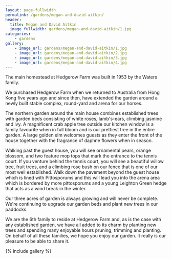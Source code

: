 ```yaml
---
layout: page-fullwidth
permalink: /gardens/megan-and-david-aitkin/
header:
  title: Megan and David Aitkin
  image_fullwidth: gardens/megan-and-david-aitkin/1.jpg
categories:
    - gardens
gallery:
    - image_url: gardens/megan-and-david-aitkin/1.jpg
    - image_url: gardens/megan-and-david-aitkin/2.jpg
    - image_url: gardens/megan-and-david-aitkin/3.jpg
    - image_url: gardens/megan-and-david-aitkin/4.jpg
---
```


The main homestead at Hedgerow Farm was built in 1953 by the Waters family.

We purchased Hedgerow Farm when we returned to Australia from Hong Kong five years ago and since then, have extended the garden around a newly built stable complex, round-yard and arena for our horses. 
 
The northern garden around the main house combines established trees with garden beds consisting of white roses, lamb's-ears, climbing jasmine and ivy. A magnificent crab apple tree outside our kitchen window is a family favourite when in full bloom and is our prettiest tree in the entire garden. A large golden elm welcomes guests as they enter the front of the house together with the fragrance of daphne flowers when in season.
 
Walking past the guest house, you will see ornamental pears, orange blossom, and two feature mop tops that mark the entrance to the tennis court. If you venture behind the tennis court, you will see a beautiful willow tree, fruit trees, and a climbing rose bush on our fence that is one of our most well established. Walk down the pavement beyond the guest house which is lined with Pittosporums and this will lead you into the arena area which is bordered by more pittosporums and a young Leighton Green hedge that acts as a wind break in the winter. 
 
Our three acres of garden is always growing and will never be complete. We're continuing to upgrade our garden beds and plant new trees in our paddocks. 

We are the 6th family to reside at Hedgerow Farm and, as is the case with any established garden, we have all added to its charm by planting new trees and spending many enjoyable hours pruning, trimming and planting. On behalf of all these families, we hope you enjoy our garden. It really is our pleasure to be able to share it.

{% include gallery %}